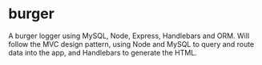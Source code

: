 # burger
A burger logger using MySQL, Node, Express, Handlebars and ORM. Will follow the MVC design pattern, using Node and MySQL to query and route data into the app, and Handlebars to generate the HTML.
